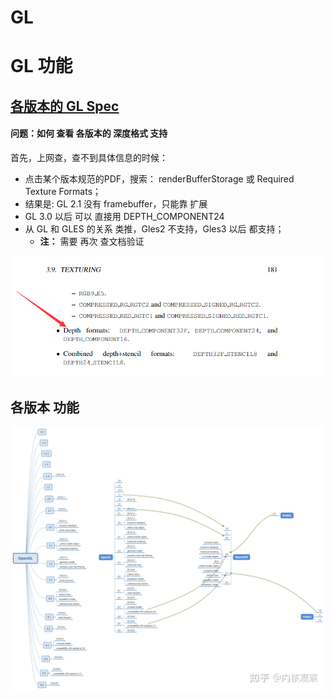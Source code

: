 # GL

# GL 功能

## [各版本的 GL Spec](https://www.khronos.org/registry/OpenGL/index_gl.php)

#### 问题：如何 查看 各版本的 深度格式 支持

首先，上网查，查不到具体信息的时候：

+ 点击某个版本规范的PDF，搜索： renderBufferStorage 或 Required Texture Formats；
+ 结果是: GL 2.1 没有 framebuffer，只能靠 扩展
+ GL 3.0 以后 可以 直接用 DEPTH_COMPONENT24
+ 从 GL 和 GLES 的关系 类推，Gles2 不支持，Gles3 以后 都支持；
	- **注：** 需要 再次 查文档验证

![](../../../img/m_5ff1962ebc105c5e48770a534f79d892_r.png)

## 各版本 功能

![](../../../img/m_1dddd7ed54806096efc5495cd90d91d2_r.jpg)